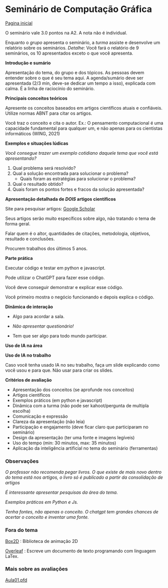 # Seminário de Computação Gráfica

[Pagina inicial](https://gustavomotamacedo.github.io/notas-faculdade/)

O seminário vale 3.0 pontos na A2. A nota não é individual.

Enquanto o *grupo* apresenta o seminário, a *turma* assiste e desenvolve um relatório sobre os seminários. *Detalhe*: Você fará o relatório de 9 seminários, os 10 apresentados exceto o que você apresenta.

**Introdução e sumário**

Apresentação do tema, do grupo e dos tópicos. As pessoas devem entender sobre o que é seu tema aqui.
A agenda/sumário deve ser apresentada (2/3 min, deve-se dedicar um tempo a isso), explicada com calma. É a linha de raciocínio do seminário.

**Principais conceitos teóricos**

Apresente os conceitos baseados em artigos científicos atuais e confiáveis. Utilize normas ABNT para citar os artigos.

Você traz o conceito e cita o autor. Ex.:
O pensamento computacional é uma capacidade fundamental para qualquer um, e não apenas para os cientistas informáticos (WING, 2021)

**Exemplos e situações lúdicas**

*Você consegue trazer um exemplo cotidiano daquele tema que você está apresentando?*

1. Qual problema será resolvido?
2. Qual a solução encontrada para solucionar o problema?
    - Quais foram as estratégias para solucionar o problema?
3. Qual o resultado obtido?
4. Quais foram os pontos fortes e fracos da solução apresentada?

**Apresentação detalhada de *DOIS* artigos científicos**

Site para pesquisar artigos: [Google Scholar](https://scholar.google.com/)

Seus artigos serão muito específicos sobre algo, não tratando o tema de forma geral.

Falar quem é o altor, quantidades de citações, metodologia, objetivos, resultado e conclusões.

Procurem trabalhos dos últimos 5 anos.

**Parte prática**

Executar código e testar em python e javascript.

Pode utilizar o ChatGPT para fazer esse código.

Você deve conseguir demonstrar e explicar esse código.

Você primeiro mostra o negócio funcionando e depois explica o código.

**Dinâmica de interação**

- Algo para acordar a sala.

- *Não apresentar questionário!*

- Tem que ser algo para todo mundo participar.

**Uso de IA na área**

**Uso de IA no trabalho**

Caso você tenha usado IA no seu trabalho, faça um slide explicando como você usou e para que. Não usar para criar os slides.

**Critérios de avaliação**

- Apresentação dos conceitos (se aprofunde nos conceitos)
- Artigos científicos
- Exemplos práticos (em python e javascript)
- Dinâmica com a turma (não pode ser kahoot/pergunta de multipla escolha)
- Comunicação e expressão
- Clareza da apresentação (não leia)
- Participação e engajamento (deve ficar claro que participaram no seminário)
- Design da apresentação (ter uma fonte e imagens legíveis)
- Uso do tempo (min: 30 minutos, max: 35 minutos)
- Aplicação da inteligência artificial no tema do seminário (ferramentas) 

### Observações

*O professor não recomenda pegar livros. O que existe de mais novo dentro do tema está nos artigos, o livro só é publicado a partir da consolidação de artigos*

*É interessante apresentar pesquisas da área do tema.*

*Exemplos práticos em Python e Js.*

*Tenha fontes, não apenas o conceito. O chatgpt tem grandes chances de acertar o conceito e inventar uma fonte.*

### Fora do tema

[Box2D](https://box2d.org/) : Biblioteca de animação 2D

[Overleaf](https://pt.overleaf.com/) : Escreve um documento de texto programando com linguagem LaTex.

### Mais sobre as avaliações

[Aula01.pfd](https://bb.cruzeirodosulvirtual.com.br/ultra/courses/_1021399_1/outline/file/_17934013_1)
